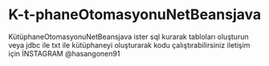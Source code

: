 # K-t-phaneOtomasyonuNetBeansjava
KütüphaneOtomasyonuNetBeansjava
ister sql kurarak tabloları oluşturun veya jdbc ile txt ile kütüphaneyi oluşturarak kodu çalıştırabilirsiniz 
iletişim için
İNSTAGRAM 
@hasangonen91
